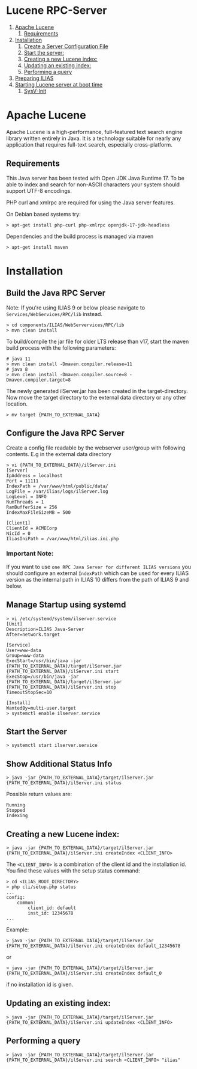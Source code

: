 # Lucene RPC-Server

<!-- MarkdownTOC depth=0 autolink="true" bracket="round" autoanchor="true" style="ordered" indent="   " -->

1. [Apache Lucene](#apache-lucene)
   1. [Requirements](#requirements)
1. [Installation](#installation)
   1. [Create a Server Configuration File](#create-a-server-configuration-file)
   1. [Start the server:](#start-the-server)
   1. [Creating a new Lucene index:](#creating-a-new-lucene-index)
   1. [Updating an existing index:](#updating-an-existing-index)
   1. [Performing a query](#performing-a-query)
1. [Preparing ILIAS](#preparing-ilias)
1. [Starting Lucene server at boot time](#starting-lucene-server-at-boot-time)
   1. [SysV-Init](#sysv-init)

<!-- /MarkdownTOC -->

<a name="apache-lucene"></a>
# Apache Lucene

Apache Lucene is a high-performance, full-featured text search engine library
written entirely in Java. It is a technology suitable for nearly any application
that requires full-text search, especially cross-platform.

<a name="requirements"></a>
## Requirements

This Java server has been tested with Open JDK Java Runtime 17.
To be able to index and search for non-ASCII characters your system should
support UTF-8 encodings.

PHP curl and xmlrpc are required for using the Java server features.

On Debian based systems try:

````shell
> apt-get install php-curl php-xmlrpc openjdk-17-jdk-headless
````
Dependencies and the build process is managed via maven
```shell
> apt-get install maven
```

<a name="installation"></a>
# Installation

<a name="build-java-server"></a>
## Build the Java RPC Server

Note: If you're using ILIAS 9 or below please navigate to `Services/WebServices/RPC/lib` instead.

```shell
> cd components/ILIAS/WebServervices/RPC/lib
> mvn clean install
```
To build/compile the jar file for older LTS release than v17, start the maven build process with the following parameters:
```shell
# java 11
> mvn clean install -Dmaven.compiler.release=11
# java 8
> mvn clean install -Dmaven.compiler.source=8 -Dmaven.compiler.target=8
```

The newly generated ilServer.jar has been created in the target-directory.
Now move the target directory to the external data directory or any other location.
```shell
> mv target {PATH_TO_EXTERNAL_DATA}
```

## Configure the Java RPC Server
Create a config file readable by the webserver user/group with following contents. E.g in the external data directory
```shell
> vi {PATH_TO_EXTERNAL_DATA}/ilServer.ini
[Server]
IpAddress = localhost
Port = 11111
IndexPath = /var/www/html/public/data/
LogFile = /var/ilias/logs/ilServer.log
LogLevel = INFO 
NumThreads = 1
RamBufferSize = 256
IndexMaxFileSizeMB = 500

[Client1]
ClientId = ACMECorp
NicId = 0
IliasIniPath = /var/www/html/ilias.ini.php
```

### Important Note:
If you want to use `one RPC Java Server for different ILIAS versions` you should configure an
external `IndexPath` which can be used for every ILIAS version as the internal path in ILIAS 10 differs from the path of ILIAS 9 and below.

## Manage Startup using systemd
```shell
> vi /etc/systemd/system/ilserver.service
[Unit]
Description=ILIAS Java-Server
After=network.target

[Service]
User=www-data
Group=www-data
ExecStart=/usr/bin/java -jar {PATH_TO_EXTERNAL_DATA}/target/ilServer.jar {PATH_TO_EXTERNAL_DATA}/ilServer.ini start
ExecStop=/usr/bin/java -jar {PATH_TO_EXTERNAL_DATA}/target/ilServer.jar {PATH_TO_EXTERNAL_DATA}/ilServer.ini stop
TimeoutStopSec=10

[Install]
WantedBy=multi-user.target
> systemctl enable ilserver.service
```

<a name="start-the-server"></a>
## Start the Server
```shell
> systemctl start ilserver.service 
```
## Show Additional Status Info
```shell
> java -jar {PATH_TO_EXTERNAL_DATA}/target/ilServer.jar {PATH_TO_EXTERNAL_DATA}/ilServer.ini status
```

Possible return values are:
```
Running
Stopped
Indexing
```

<a name="creating-a-new-lucene-index"></a>
## Creating a new Lucene index:

```shell
> java -jar {PATH_TO_EXTERNAL_DATA}/target/ilServer.jar {PATH_TO_EXTERNAL_DATA}/ilServer.ini createIndex <CLIENT_INFO>
```

The ```<CLIENT_INFO>``` is a combination of the client id and the installation id.
You find these values with the setup status command:
```shell
> cd <ILIAS_ROOT_DIRECTORY>
> php cli/setup.php status
...
config:
    common:
        client_id: default
        inst_id: 12345678
...
```

Example:
```shell
> java -jar {PATH_TO_EXTERNAL_DATA}/target/ilServer.jar {PATH_TO_EXTERNAL_DATA}/ilServer.ini createIndex default_12345678
```
or
```shell
> java -jar {PATH_TO_EXTERNAL_DATA}/target/ilServer.jar {PATH_TO_EXTERNAL_DATA}/ilServer.ini createIndex default_0
```
if no installation id is given.

<a name="updating-an-existing-index"></a>
## Updating an existing index:

```shell
> java -jar {PATH_TO_EXTERNAL_DATA}/target/ilServer.jar {PATH_TO_EXTERNAL_DATA}/ilServer.ini updateIndex <CLIENT_INFO>
```

<a name="performing-a-query"></a>
## Performing a query

```shell
> java -jar {PATH_TO_EXTERNAL_DATA}/target/ilServer.jar {PATH_TO_EXTERNAL_DATA}/ilServer.ini search <CLIENT_INFO> "ilias"
```
